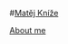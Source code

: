 #[Matěj Kníže](https://github.com/Matej-Knize/english-for-designers/blob/main/03-content-first/index.md)

[About me](about.md)
